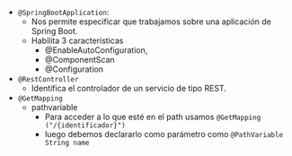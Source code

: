 - `@SpringBootApplication`:
	- Nos permite especificar que trabajamos sobre una aplicación de Spring Boot.
	- Habilita 3 características
		- @EnableAutoConfiguration, 
		- @ComponentScan
		- @Configuration
- `@RestController`
	- Identifica el controlador de un servicio de tipo REST.
- `@GetMapping`
	- pathvariable
		- Para acceder a lo que esté en el path usamos `@GetMapping ("/{identificador}")`
		- luego debemos declararlo como parámetro como `@PathVariable String name`